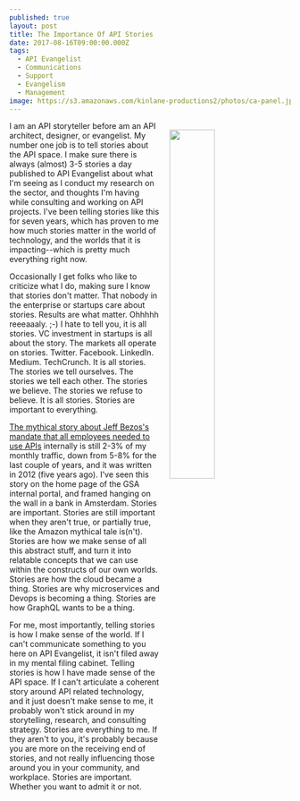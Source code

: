 ```yaml
---
published: true
layout: post
title: The Importance Of API Stories
date: 2017-08-16T09:00:00.000Z
tags:
  - API Evangelist
  - Communications
  - Support
  - Evangelism
  - Management
image: https://s3.amazonaws.com/kinlane-productions2/photos/ca-panel.jpg
---
```

<p><img src="https://s3.amazonaws.com/kinlane-productions2/photos/ca-panel.jpg" align="right" width="40%" style="padding: 15px;" /></p>I am an API storyteller before am an API architect, designer, or evangelist. My number one job is to tell stories about the API space. I make sure there is always (almost) 3-5 stories a day published to API Evangelist about what I'm seeing as I conduct my research on the sector, and thoughts I'm having while consulting and working on API projects. I've been telling stories like this for seven years, which has proven to me how much stories matter in the world of technology, and the worlds that it is impacting--which is pretty much everything right now.

Occasionally I get folks who like to criticize what I do, making sure I know that stories don't matter. That nobody in the enterprise or startups care about stories. Results are what matter. Ohhhhh reeeaaaly. ;-) I hate to tell you, it is all stories. VC investment in startups is all about the story. The markets all operate on stories. Twitter. Facebook. LinkedIn. Medium. TechCrunch. It is all stories. The stories we tell ourselves. The stories we tell each other. The stories we believe. The stories we refuse to believe. It is all stories. Stories are important to everything.

[The mythical story about Jeff Bezos's mandate that all employees needed to use APIs](https://apievangelist.com/2012/01/12/the-secret-to-amazons-success-internal-apis/) internally is
still 2-3% of my monthly traffic, down from 5-8% for the last couple of years, and it was written in 2012 (five years ago). I've seen this story on the home page of the GSA internal portal, and framed hanging on the wall in a bank in Amsterdam. Stories are important. Stories are still important when they aren't true, or partially true, like the Amazon mythical tale is(n't). Stories are how we make sense of all this abstract stuff, and turn it into relatable concepts that we can use within the constructs of our own worlds. Stories are how the cloud became a thing. Stories are why microservices and Devops is becoming a thing. Stories are how GraphQL wants to be a thing.

For me, most importantly, telling stories is how I make sense of the world. If I can't communicate something to you here on API Evangelist, it isn't filed away in my mental filing cabinet. Telling stories is how I have made sense of the API space. If I can't articulate a coherent story around API related technology, and it just doesn't make sense to me, it probably won't stick around in my storytelling, research, and consulting strategy. Stories are everything to me. If they aren't to you, it's probably because you are more on the receiving end of stories, and not really influencing those around you in your community, and workplace. Stories are important. Whether you want to admit it or not.
